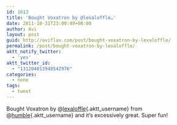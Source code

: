 ```yaml
---
id: 1613
title: 'Bought Voxatron by @lexaloffle…'
date: 2011-10-31T23:00:49+00:00
author: Avi
layout: post
guid: http://aviflax.com/post/bought-voxatron-by-lexaloffle/
permalink: /post/bought-voxatron-by-lexaloffle/
aktt_notify_twitter:
  - 'yes'
aktt_twitter_id:
  - "131204013948542976"
categories:
  - none
tags:
  - tweet
---
```

Bought Voxatron by @[lexaloffle](http://twitter.com/lexaloffle){.aktt_username} from @[humble](http://twitter.com/humble){.aktt_username} and it’s excessively great. Super fun!